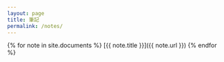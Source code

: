 ```yaml
---
layout: page
title: 筆記
permalink: /notes/
---
```


{% for note in site.documents %}
  [{{ note.title }}]({{ note.url }})
{% endfor %}

